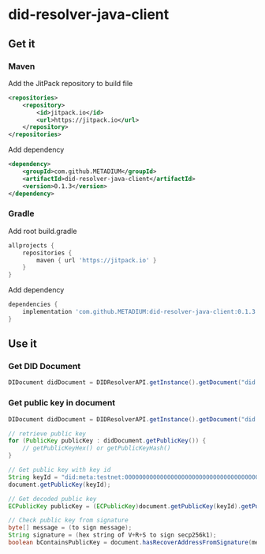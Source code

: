 # did-resolver-java-client

## Get it
### Maven
Add the JitPack repository to build file

```xml
<repositories>
    <repository>
        <id>jitpack.io</id>
        <url>https://jitpack.io</url>
    </repository>
</repositories>
```

Add dependency

```xml
<dependency>
    <groupId>com.github.METADIUM</groupId>
    <artifactId>did-resolver-java-client</artifactId>
    <version>0.1.3</version>
</dependency>
```
### Gradle
Add root build.gradle

```gradle
allprojects {
    repositories {
        maven { url 'https://jitpack.io' }
    }
}
```
Add dependency

```gradle
dependencies {
    implementation 'com.github.METADIUM:did-resolver-java-client:0.1.3'
}
```


## Use it

### Get DID Document
```java
DIDocument didDocument = DIDResolverAPI.getInstance().getDocument("did:meta:testnet:000000000000000000000000000000000000000000000000000000000000054b");
```

### Get public key in document
```java
DIDocument didDocument = DIDResolverAPI.getInstance().getDocument("did:meta:testnet:000000000000000000000000000000000000000000000000000000000000054b");

// retrieve public key
for (PublicKey publicKey : didDocument.getPublicKey()) {
	// getPublicKeyHex() or getPublicKeyHash()
}

// Get public key with key id
String keyId = "did:meta:testnet:000000000000000000000000000000000000000000000000000000000000054b#MetaManagementKey#cfd31afff25b2260ea15ef59f2d5d7dfe8c13511"
document.getPublicKey(keyId);

// Get decoded public key
ECPublicKey publicKey = (ECPublicKey)document.getPublicKey(keyId).getPublicKey();

// Check public key from signature
byte[] message = (to sign message);
String signature = (hex string of V+R+S to sign secp256k1);
boolean bContainsPublicKey = document.hasRecoverAddressFromSignature(message, signature);
```


